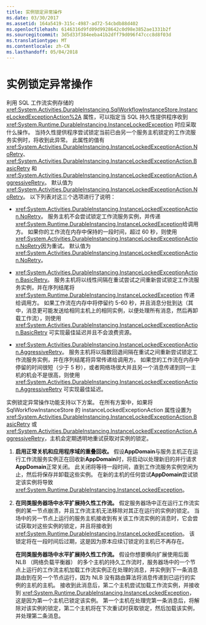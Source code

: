 ```yaml
---
title: 实例锁定异常操作
ms.date: 03/30/2017
ms.assetid: 164a5419-315c-4987-ad72-54cbdb88d402
ms.openlocfilehash: 6146316d9fd09d9928642c0d98e3852ae1331b2f
ms.sourcegitcommit: 3d5d33f384eeba41b2dff79d096f47ccc8d8f03d
ms.translationtype: MT
ms.contentlocale: zh-CN
ms.lasthandoff: 05/04/2018
---
```

# <a name="instance-locked-exception-action"></a>实例锁定异常操作
利用 SQL 工作流实例存储的 <xref:System.Activities.DurableInstancing.SqlWorkflowInstanceStore.InstanceLockedExceptionAction%2A> 属性，可以指定当 SQL 持久性提供程序收到 <xref:System.Runtime.DurableInstancing.InstanceLockedException> 时应采取什么操作。 当持久性提供程序尝试锁定当前已由另一个服务主机锁定的工作流服务实例时，将收到此异常。 此属性的值有 <xref:System.Activities.DurableInstancing.InstanceLockedExceptionAction.NoRetry>、<xref:System.Activities.DurableInstancing.InstanceLockedExceptionAction.BasicRetry> 和 <xref:System.Activities.DurableInstancing.InstanceLockedExceptionAction.AggressiveRetry>。 默认值为 <xref:System.Activities.DurableInstancing.InstanceLockedExceptionAction.NoRetry>。 以下列表对这三个选项进行了说明：  
  
-   <xref:System.Activities.DurableInstancing.InstanceLockedExceptionAction.NoRetry>。 服务主机不会尝试锁定工作流服务实例，并传递<xref:System.Runtime.DurableInstancing.InstanceLockedException>给调用方。  如果你的工作流在内存中保持的一段时间，超过 60 秒，则使用<xref:System.Activities.DurableInstancing.InstanceLockedExceptionAction.NoRetry>因为重试。 默认值为 <xref:System.Activities.DurableInstancing.InstanceLockedExceptionAction.NoRetry>。  
  
-   <xref:System.Activities.DurableInstancing.InstanceLockedExceptionAction.BasicRetry>。 服务主机将以线性间隔在重试尝试之间重新尝试锁定工作流服务实例，并在序列结尾将 <xref:System.Runtime.DurableInstancing.InstanceLockedException> 传递给调用方。 如果工作流在内存中将停留约 5-60 秒，并且消息分批到达（其中，消息更可能发送给相同主机上的相同实例，以便处理所有消息，然后再卸载工作流），则使用 <xref:System.Activities.DurableInstancing.InstanceLockedExceptionAction.BasicRetry> 可实现最佳延迟并且不会浪费资源。  
  
-   <xref:System.Activities.DurableInstancing.InstanceLockedExceptionAction.AggressiveRetry>。 服务主机将以指数回退间隔在重试之间重新尝试锁定工作流服务实例，并在序列结尾将异常传递给调用方。 如果您的工作流在内存中停留的时间很短（少于 5 秒），或者网络场很大并且另一个消息传递到同一主机的机会不是很高，则使用 <xref:System.Activities.DurableInstancing.InstanceLockedExceptionAction.AggressiveRetry> 可实现最佳延迟。  
  
 实例锁定异常操作功能支持以下方案。 在所有方案中，如果将 SqlWorkflowInstanceStore 的 instanceLockedExceptionAction 属性设置为 <xref:System.Activities.DurableInstancing.InstanceLockedExceptionAction.BasicRetry> 或 <xref:System.Activities.DurableInstancing.InstanceLockedExceptionAction.AggressiveRetry>，主机会定期透明地重试获取对实例的锁定。  
  
1.  **启用正常关机和应用程序域的重叠回收。** 假设**AppDomain**与服务主机正在运行工作流服务实例正在回收新**AppDomain**时，将启动以处理新旧的并行请求**AppDomain**正常关闭。 此关闭将等待一段时间，直到工作流服务实例空闲为止，然后将保存并卸载这些实例。 在新的主机的任何尝试**AppDomain**尝试锁定该实例将导致<xref:System.Runtime.DurableInstancing.InstanceLockedException>。  
  
2.  **在同类服务器场中水平扩展持久性工作流。** 假定服务器场中正在运行工作流实例的某一节点崩溃，并且工作流主机无法移除对其正在运行的实例的锁定。 当场中的另一节点上运行的服务主机接收到有关该工作流实例的消息时，它会尝试获取对这些实例的锁定，并且将接收到 <xref:System.Runtime.DurableInstancing.InstanceLockedException>。 该锁定将在一段时间后过期，这是因为原本应续订锁定的主机已不再存在。  
  
     **在同类服务器场中水平扩展持久性工作流。**  假设你想要横向扩展使用后面 NLB （网络负载平衡器） 的多个主机的持久工作流时，服务器场中的一个节点上运行的工作流主机加载工作流实例正在处理的消息，并实例到下一条消息路由到在另一个节点运行，因为 NLB 没有路由算法将消息传递到已运行的实例的主机的主机。 接收到此消息后，第二个主机尝试加载工作流实例，并接收到 <xref:System.Runtime.DurableInstancing.InstanceLockedException>，这是因为第一个主机已锁定该实例。 第一个主机在处理完第一条消息后，将解除对该实例的锁定，第二个主机将在下次重试时获取锁定，然后加载该实例，并处理第二条消息。
